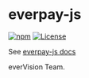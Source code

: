 # everpay-js

[![npm](https://img.shields.io/npm/v/everpay.svg)](https://www.npmjs.com/package/everpay) [![License](https://img.shields.io/npm/l/everpay.svg)](https://www.npmjs.com/package/everpay)

See [everpay-js docs](https://docs.everpay.io/en/docs/sdk/everpay-js/intro)

everVision Team.
